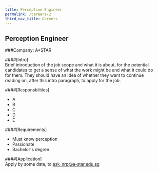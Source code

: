 ```yaml
---
title: Perception Engineer
permalink: /careers/2
third_nav_title: Careers
---
```

## Perception Engineer
###Company: A*STAR
  
####[Intro]  
Brief introduction of the job scope and what it is about, for the potential candidates to get a sense of what the work might be and what it could do for them. They should have an idea of whether they want to continue reading on, after this intro paragraph, to apply for the job.  
  
####[Responsbilities]
- A
- B
- C
- D
- E

####[Requirements]
- Must know perception
- Passionate
- Bachelor's degree

####[Application]  
Apply by some date, to ask_nrp@a-star.edu.sg